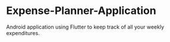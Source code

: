 # Expense-Planner-Application
Android application using Flutter to keep track of all your weekly expenditures.
